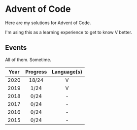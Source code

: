 
# Advent of Code

Here are my solutions for Advent of Code.

I'm using this as a learning experience to get to know V better.

## Events

All of them. Sometime.

|  Year  |  Progress   |  Language(s)  |
|:------:|:-----------:|:-------------:|
|  2020  |    18/24    |   V           |
|  2019  |     1/24    |   V           |
|  2018  |     0/24    |   -           |
|  2017  |     0/24    |   -           |
|  2016  |     0/24    |   -           |
|  2015  |     0/24    |   -           |
